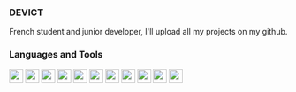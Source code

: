 ### DEVICT
French student and junior developer, I'll upload all my projects on my github.

<!--
**devictgit/devictgit** is a ✨ _special_ ✨ repository because its `README.md` (this file) appears on your GitHub profile.

Here are some ideas to get you started:

- 🔭 I’m currently working on ...
- 🌱 I’m currently learning ...
- 👯 I’m looking to collaborate on ...
- 🤔 I’m looking for help with ...
- 💬 Ask me about ...
- 📫 How to reach me: ...
- 😄 Pronouns: ...
- ⚡ Fun fact: ...
-->
### Languages and Tools
<div display="flex">
 <img width="25px" src="https://cdn.jsdelivr.net/gh/devicons/devicon/icons/jetbrains/jetbrains-original.svg" />
 <img width="25px" src="https://cdn.jsdelivr.net/gh/devicons/devicon/icons/vscode/vscode-original.svg" />
 <img width="25px" src="https://cdn.jsdelivr.net/gh/devicons/devicon/icons/qt/qt-original.svg" />
 <img width="25px" src="https://cdn.jsdelivr.net/gh/devicons/devicon/icons/python/python-original.svg" />
 <img width="25px" src="https://cdn.jsdelivr.net/gh/devicons/devicon/icons/cplusplus/cplusplus-original.svg" />
 <img width="25px" src="https://cdn.jsdelivr.net/gh/devicons/devicon/icons/javascript/javascript-original.svg" />
 <img width="25px" src="https://cdn.jsdelivr.net/gh/devicons/devicon/icons/vuejs/vuejs-original.svg" />
 <img width="25px" src="https://cdn.jsdelivr.net/gh/devicons/devicon/icons/html5/html5-original.svg" />
 <img width="25px" src="https://cdn.jsdelivr.net/gh/devicons/devicon/icons/css3/css3-original.svg" />
 <img width="25px" src="https://cdn.jsdelivr.net/gh/devicons/devicon/icons/git/git-original.svg" />
 <img width="25px" src="https://cdn.jsdelivr.net/gh/devicons/devicon/icons/angularjs/angularjs-original.svg" />
<div>
